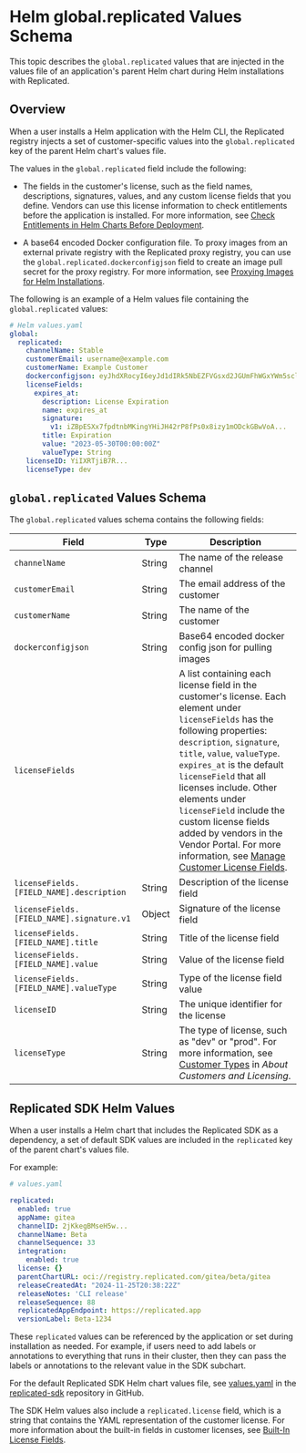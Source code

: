 # Helm global.replicated Values Schema

This topic describes the `global.replicated` values that are injected in the values file of an application's parent Helm chart during Helm installations with Replicated.

## Overview

When a user installs a Helm application with the Helm CLI, the Replicated registry injects a set of customer-specific values into the `global.replicated` key of the parent Helm chart's values file.

The values in the `global.replicated` field include the following:

* The fields in the customer's license, such as the field names, descriptions, signatures, values, and any custom license fields that you define. Vendors can use this license information to check entitlements before the application is installed. For more information, see [Check Entitlements in Helm Charts Before Deployment](/vendor/licenses-reference-helm).

* A base64 encoded Docker configuration file. To proxy images from an external private registry with the Replicated proxy registry, you can use the `global.replicated.dockerconfigjson` field to create an image pull secret for the proxy registry. For more information, see [Proxying Images for Helm Installations](/vendor/helm-image-registry).

The following is an example of a Helm values file containing the `global.replicated` values:

```yaml
# Helm values.yaml
global:
  replicated:
    channelName: Stable
    customerEmail: username@example.com
    customerName: Example Customer
    dockerconfigjson: eyJhdXRocyI6eyJd1dIRk5NbEZFVGsxd2JGUmFhWGxYWm5scloyNVRSV1pPT2pKT2NGaHhUVEpSUkU1...
    licenseFields:
      expires_at:
        description: License Expiration
        name: expires_at
        signature:
          v1: iZBpESXx7fpdtnbMKingYHiJH42rP8fPs0x8izy1mODckGBwVoA... 
        title: Expiration
        value: "2023-05-30T00:00:00Z"
        valueType: String
    licenseID: YiIXRTjiB7R...
    licenseType: dev
```

## `global.replicated` Values Schema

The `global.replicated` values schema contains the following fields:

| Field | Type | Description |
| --- | --- | --- |
| `channelName` | String | The name of the release channel |
| `customerEmail` | String | The email address of the customer |
| `customerName` | String | The name of the customer |
| `dockerconfigjson` | String | Base64 encoded docker config json for pulling images |
| `licenseFields`| | A list containing each license field in the customer's license. Each element under `licenseFields` has the following properties: `description`, `signature`, `title`, `value`, `valueType`. `expires_at` is the default `licenseField` that all licenses include. Other elements under `licenseField` include the custom license fields added by vendors in the Vendor Portal. For more information, see [Manage Customer License Fields](/vendor/licenses-adding-custom-fields). |
| `licenseFields.[FIELD_NAME].description` | String | Description of the license field |
| `licenseFields.[FIELD_NAME].signature.v1` | Object | Signature of the license field |
| `licenseFields.[FIELD_NAME].title` | String | Title of the license field |
| `licenseFields.[FIELD_NAME].value` | String | Value of the license field |
| `licenseFields.[FIELD_NAME].valueType` | String | Type of the license field value |
| `licenseID` | String | The unique identifier for the license |
| `licenseType` | String | The type of license, such as "dev" or "prod". For more information, see [Customer Types](/vendor/licenses-about#customer-types) in _About Customers and Licensing_. |

## Replicated SDK Helm Values

When a user installs a Helm chart that includes the Replicated SDK as a dependency, a set of default SDK values are included in the `replicated` key of the parent chart's values file.

For example:

```yaml
# values.yaml 

replicated:
  enabled: true
  appName: gitea
  channelID: 2jKkegBMseH5w...
  channelName: Beta
  channelSequence: 33
  integration:
    enabled: true
  license: {}
  parentChartURL: oci://registry.replicated.com/gitea/beta/gitea
  releaseCreatedAt: "2024-11-25T20:38:22Z"
  releaseNotes: 'CLI release'
  releaseSequence: 88
  replicatedAppEndpoint: https://replicated.app
  versionLabel: Beta-1234
```

These `replicated` values can be referenced by the application or set during installation as needed. For example, if users need to add labels or annotations to everything that runs in their cluster, then they can pass the labels or annotations to the relevant value in the SDK subchart.

For the default Replicated SDK Helm chart values file, see [values.yaml](https://github.com/replicatedhq/replicated-sdk/blob/main/chart/values.yaml) in the [replicated-sdk](https://github.com/replicatedhq/replicated-sdk) repository in GitHub.

The SDK Helm values also include a `replicated.license` field, which is a string that contains the YAML representation of the customer license. For more information about the built-in fields in customer licenses, see [Built-In License Fields](licenses-using-builtin-fields).